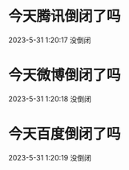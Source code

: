 # 今天腾讯倒闭了吗

2023-5-31 1:20:17 没倒闭

# 今天微博倒闭了吗

2023-5-31 1:20:18 没倒闭

# 今天百度倒闭了吗

2023-5-31 1:20:19 没倒闭

